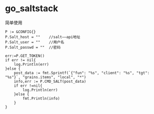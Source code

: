 # go_saltstack

简单使用


	P := &CONFIG{}
	P.Salt_host = ""    //salt——api地址
	P.Salt_user = ""    //用户名
	P.Salt_passwd = ""  //密码

	err:=P.GET_TOKEN()
	if err != nil{
		log.Println(err)
	}else {
		post_data := fmt.Sprintf(`{"fun": "%s", "client": "%s", "tgt": "%s"}`, "grains.items", "local", "*")
		info,err := P.CMD_SALT(post_data)
		if err !=nil{
			log.Println(err)
		}else {
			fmt.Println(info)
		}
	}
